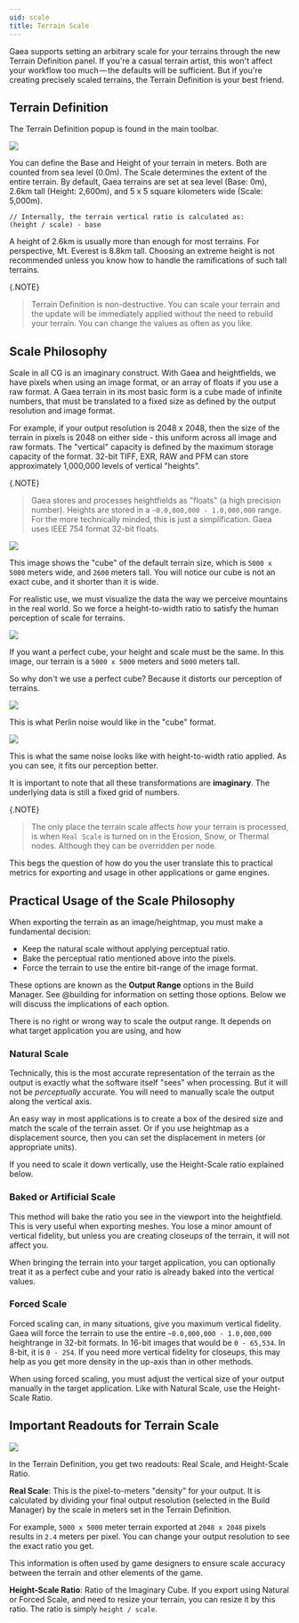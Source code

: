```yaml
---
uid: scale
title: Terrain Scale
---
```


Gaea supports setting an arbitrary scale for your terrains through the new Terrain Definition panel. If you're a casual terrain artist, this won't affect your workflow too much — the defaults will be sufficient. But if you're creating precisely scaled terrains, the Terrain Definition is your best friend.

## Terrain Definition

The Terrain Definition popup is found in the main toolbar.

![](/images/Philosophy/scale-definition.png)

You can define the Base and Height of your terrain in meters. Both are counted from sea level (0.0m). The Scale determines the extent of the entire terrain. By default, Gaea terrains are set at sea level (Base: 0m), 2.6km tall (Height: 2,600m), and 5 x 5 square kilometers wide (Scale: 5,000m).

```
// Internally, the terrain vertical ratio is calculated as:
(height / scale) - base

```

A height of 2.6km is usually more than enough for most terrains. For perspective, Mt. Everest is 8.8km tall. Choosing an extreme height is not recommended unless you know how to handle the ramifications of such tall terrains.

{.NOTE}
> Terrain Definition is non-destructive. You can scale your terrain and the update will be immediately applied without the need to rebuild your terrain. You can change the values as often as you like.

## Scale Philosophy

Scale in all CG is an imaginary construct. With Gaea and heightfields, we have pixels when using an image format, or an array of floats if you use a raw format. A Gaea terrain in its most basic form is a cube made of infinite numbers, that must be translated to a fixed size as defined by the output resolution and image format.

For example, if your output resolution is 2048 x 2048, then the size of the terrain in pixels is 2048 on either side - this uniform across all image and raw formats. The "vertical" capacity is defined by the maximum storage capacity of the format. 32-bit TIFF, EXR, RAW and PFM can store approximately 1,000,000 levels of vertical "heights".

{.NOTE}
> Gaea stores and processes heightfields as "floats" (a high precision number). Heights are stored in a  `~0.0,000,000 - 1.0,000,000` range. For the more technically minded, this is just a simplification. Gaea uses IEEE 754 format 32-bit floats.

![](/images/Philosophy/scale--5000x2600.png)

This image shows the "cube" of the default terrain size, which is `5000 x 5000` meters wide, and `2600` meters tall. You will notice our cube is not an exact cube, and it shorter than it is wide.

For realistic use, we must visualize the data the way we perceive mountains in the real world. So we force a height-to-width ratio to satisfy the human perception of scale for terrains.

![](/images/Philosophy/scale--5000x5000.png)

If you want a perfect cube, your height and scale must be the same. In this image, our terrain is a `5000 x 5000` meters and `5000` meters tall.

So why don't we use a perfect cube? Because it distorts our perception of terrains.

![](/images/Philosophy/perlin-5000x5000.png)

This is what Perlin noise would like in the "cube" format.

![](/images/Philosophy/perlin-5000x2600.png)

This is what the same noise looks like with height-to-width ratio applied. As you can see, it fits our perception better.

It is important to note that all these transformations are **imaginary**. The underlying data is still a fixed grid of numbers.

{.NOTE}
> The only place the terrain scale affects *how* your terrain is processed, is when `Real Scale` is turned on in the Erosion, Snow, or Thermal nodes. Although they can be overridden per node.

This begs the question of how do you the user translate this to practical metrics for exporting and usage in other applications or game engines.


## Practical Usage of the Scale Philosophy

When exporting the terrain as an image/heightmap, you must make a fundamental decision:
- Keep the natural scale without applying perceptual ratio.
- Bake the perceptual ratio mentioned above into the pixels.
- Force the terrain to use the entire bit-range of the image format.

These options are known as the **Output Range** options in the Build Manager. See @building for information on setting those options. Below we will discuss the implications of each option.

There is no right or wrong way to scale the output range. It depends on what target application you are using, and how


### Natural Scale

Technically, this is the most accurate representation of the terrain as the output is exactly what the software itself "sees" when processing. But it will not be *perceptually* accurate. You will need to manually scale the output along the vertical axis.

An easy way in most applications is to create a box of the desired size and match the scale of the terrain asset. Or if you use heightmap as a displacement source, then you can set the displacement in meters (or appropriate units).

If you need to scale it down vertically, use the Height-Scale ratio explained below.

### Baked or Artificial Scale

This method will bake the ratio you see in the viewport into the heightfield. This is very useful when exporting meshes. You lose a minor amount of vertical fidelity, but unless you are creating closeups of the terrain, it will not affect you.

When bringing the terrain into your target application, you can optionally treat it as a perfect cube and your ratio is already baked into the vertical values.

### Forced Scale

Forced scaling can, in many situations, give you maximum vertical fidelity. Gaea will force the terrain to use the entire `~0.0,000,000 - 1.0,000,000` heightrange in 32-bit formats. In 16-bit images that would be `0 - 65,534`. In 8-bit, it is `0 - 254`. If you need more vertical fidelity for closeups, this may help as you get more density in the up-axis than in other methods.

When using forced scaling, you must adjust the vertical size of your output manually in the target application. Like with Natural Scale, use the Height-Scale Ratio.


## Important Readouts for Terrain Scale

![](/images/Philosophy/scale-definition.png)

In the Terrain Definition, you get two readouts: Real Scale, and Height-Scale Ratio.

**Real Scale**: This is the pixel-to-meters "density" for your output. It is calculated by dividing your final output resolution (selected in the Build Manager) by the scale in meters set in the Terrain Definition.

For example, `5000 x 5000` meter terrain exported at `2048 x 2048` pixels results in `2.4` meters per pixel. You can change your output resolution to see the exact ratio you get. 

This information is often used by game designers to ensure scale accuracy between the terrain and other elements of the game.

**Height-Scale Ratio**: Ratio of the Imaginary Cube. If you export using Natural or Forced Scale, and need to resize your terrain, you can resize it by this ratio. The ratio is simply `height / scale`.